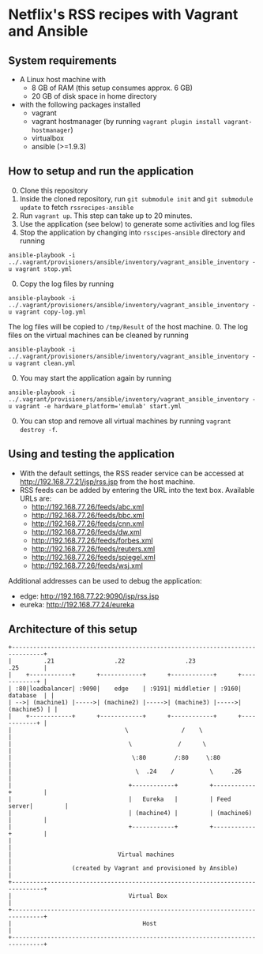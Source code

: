 Netflix's RSS recipes with Vagrant and Ansible
==============================================

System requirements
-------------------

- A Linux host machine with
   - 8 GB of RAM (this setup consumes approx. 6 GB)
   - 20 GB of disk space in home directory
- with the following packages installed
   - vagrant
   - vagrant hostmanager (by running ```vagrant plugin install vagrant-hostmanager```)
   - virtualbox
   - ansible (>=1.9.3)

How to setup and run the application
------------------------------------
0. Clone this repository
0. Inside the cloned repository, run ```git submodule init``` and ```git submodule update``` to fetch ```rssrecipes-ansible```
0. Run ```vagrant up```. This step can take up to 20 minutes.
0. Use the application (see below) to generate some activities and log files
0. Stop the application by changing into ```rsscipes-ansible``` directory and running
```
ansible-playbook -i ../.vagrant/provisioners/ansible/inventory/vagrant_ansible_inventory -u vagrant stop.yml
```
0. Copy the log files by running
```
ansible-playbook -i ../.vagrant/provisioners/ansible/inventory/vagrant_ansible_inventory -u vagrant copy-log.yml
```
The log files will be copied to ```/tmp/Result``` of the host machine.
0. The log files on the virtual machines can be cleaned by running
```
ansible-playbook -i ../.vagrant/provisioners/ansible/inventory/vagrant_ansible_inventory -u vagrant clean.yml
```
0. You may start the application again by running
```
ansible-playbook -i ../.vagrant/provisioners/ansible/inventory/vagrant_ansible_inventory -u vagrant -e hardware_platform='emulab' start.yml
```
0. You can stop and remove all virtual machines by running ```vagrant destroy -f```.

Using and testing the application
---------------------------------
- With the default settings, the RSS reader service can be accessed at http://192.168.77.21/jsp/rss.jsp from the host machine.
- RSS feeds can be added by entering the URL into the text box. Available URLs are:
   - http://192.168.77.26/feeds/abc.xml
   - http://192.168.77.26/feeds/bbc.xml
   - http://192.168.77.26/feeds/cnn.xml
   - http://192.168.77.26/feeds/dw.xml
   - http://192.168.77.26/feeds/forbes.xml
   - http://192.168.77.26/feeds/reuters.xml
   - http://192.168.77.26/feeds/spiegel.xml
   - http://192.168.77.26/feeds/wsj.xml

Additional addresses can be used to debug the application:
   - edge: http://192.168.77.22:9090/jsp/rss.jsp
   - eureka: http://192.168.77.24/eureka

Architecture of this setup
--------------------------

    +-------------------------------------------------------------------------------+
    |         .21                 .22                 .23                 .25       |
    |    +------------+      +------------+      +------------+      +------------+ |
    | :80|loadbalancer| :9090|    edge    | :9191| middletier | :9160|  database  | |
    | -->| (machine1) |----->| (machine2) |----->| (machine3) |----->| (machine5) | |
    |    +------------+      +------------+      +------------+      +------------+ |
    |                                \               /    \                         |
    |                                 \             /      \                        |
    |                                  \:80        /:80     \:80                    |
    |                                   \  .24    /          \     .26              |
    |                                 +------------+         +------------+         |
    |                                 |   Eureka   |         | Feed server|         |
    |                                 | (machine4) |         | (machine6) |         |
    |                                 +------------+         +------------+         |
    |                                                                               |
    |                              Virtual machines                                 |
    |                 (created by Vagrant and provisioned by Ansible)               |
    +-------------------------------------------------------------------------------+
    |                                 Virtual Box                                   |
    +-------------------------------------------------------------------------------+
    |                                     Host                                      |
    +-------------------------------------------------------------------------------+
